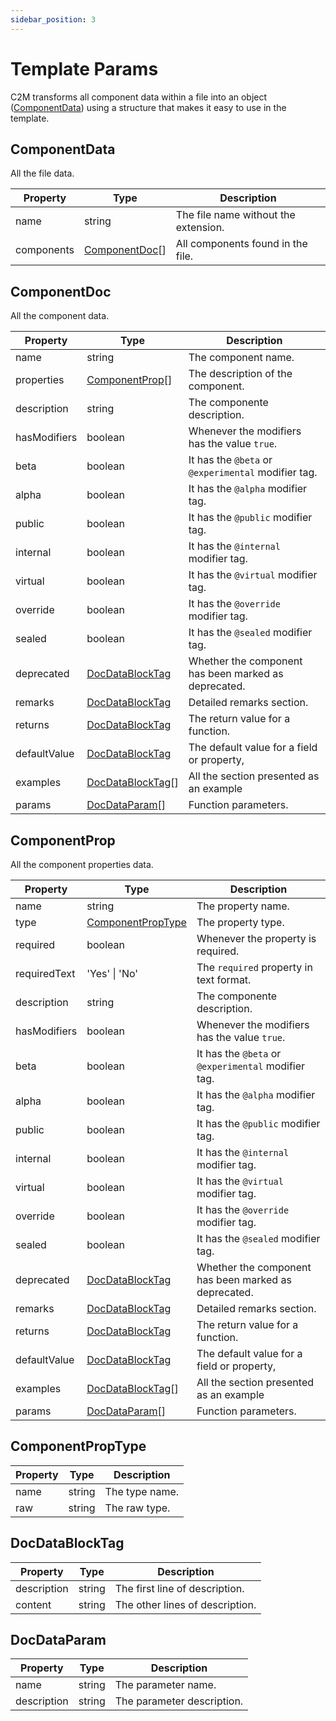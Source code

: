 ```yaml
---
sidebar_position: 3
---
```


# Template Params

C2M transforms all component data within a file into an object ([ComponentData](#componentdata)) using a structure that makes it easy to use in the template.

## ComponentData

All the file data.

| Property   | Type                            | Description                          |
| ---------- | ------------------------------- | ------------------------------------ |
| name       | string                          | The file name without the extension. |
| components | [ComponentDoc](#componentdoc)[] | All components found in the file.    |

## ComponentDoc

All the component data.

| Property     | Type                                  | Description                                          |
| ------------ | ------------------------------------- | ---------------------------------------------------- |
| name         | string                                | The component name.                                  |
| properties   | [ComponentProp](#componentprop)[]     | The description of the component.                    |
| description  | string                                | The componente description.                          |
| hasModifiers | boolean                               | Whenever the modifiers has the value `true`.         |
| beta         | boolean                               | It has the `@beta` or `@experimental` modifier tag.  |
| alpha        | boolean                               | It has the `@alpha` modifier tag.                    |
| public       | boolean                               | It has the `@public` modifier tag.                   |
| internal     | boolean                               | It has the `@internal` modifier tag.                 |
| virtual      | boolean                               | It has the `@virtual` modifier tag.                  |
| override     | boolean                               | It has the `@override` modifier tag.                 |
| sealed       | boolean                               | It has the `@sealed` modifier tag.                   |
| deprecated   | [DocDataBlockTag](#docdatablocktag)   | Whether the component has been marked as deprecated. |
| remarks      | [DocDataBlockTag](#docdatablocktag)   | Detailed remarks section.                            |
| returns      | [DocDataBlockTag](#docdatablocktag)   | The return value for a function.                     |
| defaultValue | [DocDataBlockTag](#docdatablocktag)   | The default value for a field or property,           |
| examples     | [DocDataBlockTag](#docdatablocktag)[] | All the section presented as an example              |
| params       | [DocDataParam](#docdataparam)[]       | Function parameters.                                 |

## ComponentProp

All the component properties data.

| Property     | Type                                    | Description                                          |
| ------------ | --------------------------------------- | ---------------------------------------------------- |
| name         | string                                  | The property name.                                   |
| type         | [ComponentPropType](#componentproptype) | The property type.                                   |
| required     | boolean                                 | Whenever the property is required.                   |
| requiredText | 'Yes' \| 'No'                           | The `required` property in text format.              |
| description  | string                                  | The componente description.                          |
| hasModifiers | boolean                                 | Whenever the modifiers has the value `true`.         |
| beta         | boolean                                 | It has the `@beta` or `@experimental` modifier tag.  |
| alpha        | boolean                                 | It has the `@alpha` modifier tag.                    |
| public       | boolean                                 | It has the `@public` modifier tag.                   |
| internal     | boolean                                 | It has the `@internal` modifier tag.                 |
| virtual      | boolean                                 | It has the `@virtual` modifier tag.                  |
| override     | boolean                                 | It has the `@override` modifier tag.                 |
| sealed       | boolean                                 | It has the `@sealed` modifier tag.                   |
| deprecated   | [DocDataBlockTag](#docdatablocktag)     | Whether the component has been marked as deprecated. |
| remarks      | [DocDataBlockTag](#docdatablocktag)     | Detailed remarks section.                            |
| returns      | [DocDataBlockTag](#docdatablocktag)     | The return value for a function.                     |
| defaultValue | [DocDataBlockTag](#docdatablocktag)     | The default value for a field or property,           |
| examples     | [DocDataBlockTag](#docdatablocktag)[]   | All the section presented as an example              |
| params       | [DocDataParam](#docdataparam)[]         | Function parameters.                                 |
  
## ComponentPropType

| Property | Type   | Description    |
| -------- | ------ | -------------- |
| name     | string | The type name. |
| raw      | string | The raw type.  |

## DocDataBlockTag

| Property    | Type   | Description                     |
| ----------- | ------ | ------------------------------- |
| description | string | The first line of description.  |
| content     | string | The other lines of description. |

## DocDataParam

| Property    | Type   | Description                |
| ----------- | ------ | -------------------------- |
| name        | string | The parameter name.        |
| description | string | The parameter description. |
